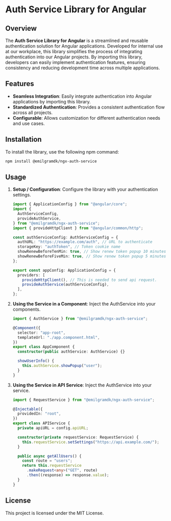 # Auth Service Library for Angular

## Overview

The **Auth Service Library for Angular** is a streamlined and reusable authentication solution for Angular applications. Developed for internal use at our workplace, this library simplifies the process of integrating authentication into our Angular projects. By importing this library, developers can easily implement authentication features, ensuring consistency and reducing development time across multiple applications.

## Features

- **Seamless Integration**: Easily integrate authentication into Angular applications by importing this library.
- **Standardized Authentication**: Provides a consistent authentication flow across all projects.
- **Configurable**: Allows customization for different authentication needs and use cases.

## Installation

To install the library, use the following npm command:

```bash
npm install @emilgramdk/ngx-auth-service
```

## Usage

1. **Setup / Configuration**: Configure the library with your authentication settings.

   ```typescript
   import { ApplicationConfig } from "@angular/core";
   import {
     AuthServiceConfig,
     provideAuthService,
   } from "@emilgramdk/ngx-auth-service";
   import { provideHttpClient } from "@angular/common/http";

   const authServiceConfig: AuthServiceConfig = {
     authURL: "https://example.com/auth", // URL to authenticate
     storageKey: "authToken", // Token cookie name
     showRenewBeforeTenMin: true, // Show renew token popup 10 minutes before expiry
     showRenewBeforeFiveMin: true, // Show renew token popup 5 minutes before expiry
   };

   export const appConfig: ApplicationConfig = {
     providers: [
       provideHttpClient(), // This is needed to send api request.
       provideAuthService(authServiceConfig),
     ],
   };
   ```

2. **Using the Service in a Component**: Inject the AuthService into your components.

   ```typescript
   import { AuthService } from "@emilgramdk/ngx-auth-service";

   @Component({
     selector: "app-root",
     templateUrl: "./app.component.html",
   })
   export class AppComponent {
     constructor(public authService: AuthService) {}

     showUserInfo() {
       this.authService.showPopup("user");
     }
   }
   ```

3. **Using the Service in API Service**: Inject the AuthService into your service.

   ```typescript
   import { RequestService } from "@emilgramdk/ngx-auth-service";

   @Injectable({
     providedIn: "root",
   })
   export class APIService {
     private apiURL = config.apiURL;

     constructor(private requestService: RequestService) {
       this.requestService.setSettings("https://api.example.com/");
     }

     public async getAllUsers() {
       const route = "users";
       return this.requestService
         .makeRequest<any>("GET", route)
         .then((response) => response.value);
     }
   }
   ```

## License

This project is licensed under the MIT License.
